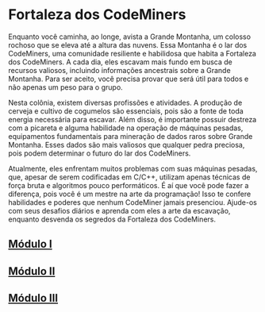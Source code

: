 # Fortaleza dos CodeMiners

Enquanto você caminha, ao longe, avista a Grande Montanha, um colosso rochoso que se eleva até a altura das nuvens. Essa Montanha é o lar dos CodeMiners, uma comunidade resiliente e habilidosa que habita a Fortaleza dos CodeMiners. A cada dia, eles escavam mais fundo em busca de recursos valiosos, incluindo informações ancestrais sobre a Grande Montanha. Para ser aceito, você precisa provar que será útil para todos e não apenas um peso para o grupo.

Nesta colônia, existem diversas profissões e atividades. A produção de cerveja e cultivo de cogumelos são essenciais, pois são a fonte de toda energia necessária para escavar. Além disso, é importante possuir destreza com a picareta e alguma habilidade na operação de máquinas pesadas, equipamentos fundamentais para mineração de dados raros sobre Grande Montanha. Esses dados são mais valiosos que qualquer pedra preciosa, pois podem determinar o futuro do lar dos CodeMiners.

Atualmente, eles enfrentam muitos problemas com suas máquinas pesadas, que, apesar de serem codificadas em C/C++, utilizam apenas técnicas de força bruta e algoritmos pouco performáticos. É aí que você pode fazer a diferença, pois você é um mestre na arte da programação! Isso te confere habilidades e poderes que nenhum CodeMiner jamais presenciou. Ajude-os com seus desafios diários e aprenda com eles a arte da escavação, enquanto desvenda os segredos da Fortaleza dos CodeMiners.

## [Módulo I](https://github.com/digitalinnovationone/codecamps/blob/main/004.%20Fortaleza%20dos%20CodeMiners/Modulo1.md)
## [Módulo II](https://github.com/digitalinnovationone/codecamps/blob/main/004.%20Fortaleza%20dos%20CodeMiners/Modulo2.md)
## [Módulo III](https://github.com/digitalinnovationone/codecamps/blob/main/004.%20Fortaleza%20dos%20CodeMiners/Modulo3.md)
